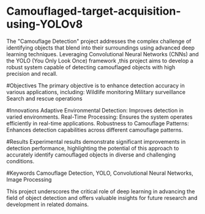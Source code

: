 # Camouflaged-target-acquisition-using-YOLOv8
The "Camouflage Detection" project addresses the complex challenge of identifying objects that blend into their surroundings using advanced deep learning techniques. Leveraging Convolutional Neural Networks (CNNs) and the YOLO (You Only Look Once) framework ,this project aims to develop a robust system capable of detecting camouflaged objects with high precision and recall.

#Objectives
The primary objective is to enhance detection accuracy in various applications, including:
Wildlife monitoring
Military surveillance
Search and rescue operations

#Innovations
Adaptive Environmental Detection: Improves detection in varied environments.
Real-Time Processing: Ensures the system operates efficiently in real-time applications.
Robustness to Camouflage Patterns: Enhances detection capabilities across different camouflage patterns.

#Results
Experimental results demonstrate significant improvements in detection performance, highlighting the potential of this approach to accurately identify camouflaged objects in diverse and challenging conditions.

#Keywords
Camouflage Detection, YOLO, Convolutional Neural Networks, Image Processing

This project underscores the critical role of deep learning in advancing the field of object detection and offers valuable insights for future research and development in related domains.
